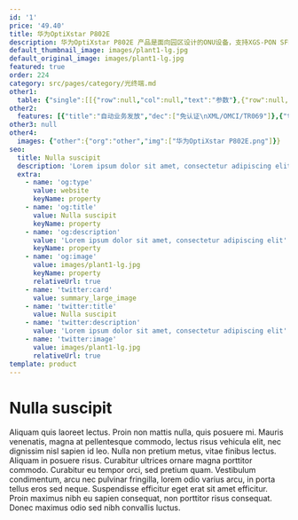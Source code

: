 ```yaml
---
id: '1'
price: '49.40'
title: 华为OptiXstar P802E
description: 华为OptiXstar P802E 产品是面向园区设计的ONU设备，支持XGS-PON SFP光模块接入，并提供4个GE接口，为用户提供高速宽带、企业专线、视频监控等多种业务。
default_thumbnail_image: images/plant1-lg.jpg
default_original_image: images/plant1-lg.jpg
featured: true
order: 224
category: src/pages/category/光终端.md
other1: 
  table: {"single":[[{"row":null,"col":null,"text":"参数"},{"row":null,"col":null,"text":"华为OptiXstar P802E"}],[{"row":null,"col":null,"text":"尺寸（宽×深×高）"},{"row":null,"col":null,"text":"160mm x 110mm x 30mm（不含脚垫）"}],[{"row":null,"col":null,"text":"重量（不含适配器）"},{"row":null,"col":null,"text":"约480 g"}],[{"row":null,"col":null,"text":"工作环境温度"},{"row":null,"col":null,"text":"-40°C ~ +55°C"}],[{"row":null,"col":null,"text":"工作环境湿度"},{"row":null,"col":null,"text":"5% RH ～ 95% RH，非凝结"}],[{"row":null,"col":null,"text":"电源适配器额定输入范围"},{"row":null,"col":null,"text":"100～240V AC，50/60Hz"}],[{"row":null,"col":null,"text":"整机供电"},{"row":null,"col":null,"text":"11 ~ 14V（典型值12V）, 1 A"}],[{"row":null,"col":null,"text":"网络侧接口"},{"row":null,"col":null,"text":"XGS-PON"}],[{"row":null,"col":null,"text":"用户侧接口"},{"row":null,"col":null,"text":"4*GE"}],[{"row":null,"col":null,"text":"静态功耗"},{"row":null,"col":null,"text":"5.5 W"}],[{"row":null,"col":null,"text":"最大功耗"},{"row":null,"col":null,"text":"6 W"}],[{"row":null,"col":null,"text":"防雷规格"},{"row":null,"col":null,"text":"GE：共模6kV，差模1.5kV；AC电源：共模6kV，差模6kV"}],[{"row":null,"col":null,"text":"安装方式"},{"row":null,"col":null,"text":"室外网络箱安装，室内桌面平放、挂墙或网络箱中安装。"}],[{"row":null,"col":null,"text":"PON接口"},{"row":null,"col":null,"text":"支持XGS-PON光模块\nClass N1/N2\n接收灵敏度：-28dBm\n过载光功率：-9dBm\n传输速率：下行9.953 Gbit/s，上行9.953 Gbit/s\nType B单归属\nType B双归属（二层转发模式下支持）"}],[{"row":null,"col":null,"text":"GE接口"},{"row":null,"col":null,"text":"接口类型：RJ-45\n10/100/1000 Mbit/s接口速率自适应\nMDI/MDIX自动配置\nMAC地址学习数配置\n基于以太端口的VLAN透传、过滤\n"}]]}
other2:
  features: [{"title":"自动业务发放","dec":["免认证\nXML/OMCI/TR069"]},{"title":"智能运维","dec":["XML/Web UI\n流氓ONT检测和自律\n环网检测/PPPoE仿真/DHCP仿真"]},{"title":"防雷","dec":["GE：共模6kV，差模1.5kV\nAC电源：共模6kV，差模6kV"]}]
other3: null
other4:
  images: {"other":{"org":"other","img":["华为OptiXstar P802E.png"]}}
seo:
  title: Nulla suscipit
  description: 'Lorem ipsum dolor sit amet, consectetur adipiscing elit'
  extra:
    - name: 'og:type'
      value: website
      keyName: property
    - name: 'og:title'
      value: Nulla suscipit
      keyName: property
    - name: 'og:description'
      value: 'Lorem ipsum dolor sit amet, consectetur adipiscing elit'
      keyName: property
    - name: 'og:image'
      value: images/plant1-lg.jpg
      keyName: property
      relativeUrl: true
    - name: 'twitter:card'
      value: summary_large_image
    - name: 'twitter:title'
      value: Nulla suscipit
    - name: 'twitter:description'
      value: 'Lorem ipsum dolor sit amet, consectetur adipiscing elit'
    - name: 'twitter:image'
      value: images/plant1-lg.jpg
      relativeUrl: true
template: product
---
```


# Nulla suscipit

Aliquam quis laoreet lectus. Proin non mattis nulla, quis posuere mi. Mauris venenatis, magna at pellentesque commodo, lectus risus vehicula elit, nec dignissim nisl sapien id leo. Nulla non pretium metus, vitae finibus lectus. Aliquam in posuere risus. Curabitur ultrices ornare magna porttitor commodo. Curabitur eu tempor orci, sed pretium quam. Vestibulum condimentum, arcu nec pulvinar fringilla, lorem odio varius arcu, in porta tellus eros sed neque. Suspendisse efficitur eget erat sit amet efficitur. Proin maximus nibh eu sapien consequat, non porttitor risus consequat. Donec maximus odio sed nibh convallis luctus.